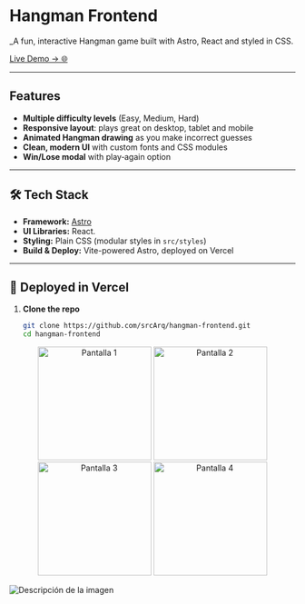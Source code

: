 # Hangman Frontend

_A fun, interactive Hangman game built with Astro, React and styled in CSS.

[Live Demo → 🌐](https://hangman-frontend-sable.vercel.app)

---

## Features

- **Multiple difficulty levels** (Easy, Medium, Hard)  
- **Responsive layout**: plays great on desktop, tablet and mobile  
- **Animated Hangman drawing** as you make incorrect guesses  
- **Clean, modern UI** with custom fonts and CSS modules  
- **Win/Lose modal** with play‑again option  

---

## 🛠️ Tech Stack

- **Framework:** [Astro](https://astro.build)  
- **UI Libraries:** React.  
- **Styling:** Plain CSS (modular styles in `src/styles`)  
- **Build & Deploy:** Vite-powered Astro, deployed on Vercel  

---

## 🚀 Deployed in Vercel 

1. **Clone the repo**  
   ```bash
   git clone https://github.com/srcArq/hangman-frontend.git
   cd hangman-frontend
   
<p align="center">
  <img src="./assets/images/hangman-readme1.png" alt="Pantalla 1" width="200" />
  <img src="/assets/images/hangman-readme2.png" alt="Pantalla 2" width="200" />
  <img src="/assets/images/hangman-readme3.png" alt="Pantalla 3" width="200" />
  <img src="/assets/images/hangman-readme4.png" alt="Pantalla 4" width="200" />
</p>

![Descripción de la imagen](/assets/images/hangman-1.png)
